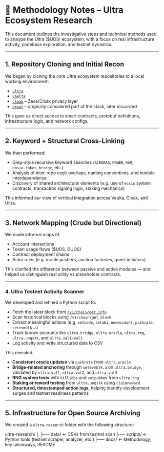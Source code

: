 # 🧪 Methodology Notes – Ultra Ecosystem Research

This document outlines the investigative steps and technical methods used to analyze the Ultra ($UOS) ecosystem, with a focus on real infrastructure activity, codebase exploration, and testnet dynamics.

---

## 1. Repository Cloning and Initial Recon

We began by cloning the core Ultra ecosystem repositories to a local working environment:

- [`ultra`](https://github.com/ultra-io/)
- [`vaulta`](https://github.com/VaultaHQ/)
- [`cloak`](https://github.com/mschoenebeck/zeos-caterpillar) – Zeos/Cloak privacy layer
- [`exsat`](https://github.com/ExSat-io/) – originally considered part of the stack, later discarded

This gave us direct access to smart contracts, protobuf definitions, infrastructure logic, and network configs.

---

## 2. Keyword + Structural Cross-Linking

We then performed:
- Grep-style recursive keyword searches (`AIRGRAB`, `POWER`, `RAM`, `eosio.token`, `bridge`, etc.)
- Analysis of inter-repo code overlaps, naming conventions, and module interdependence
- Discovery of shared architectural elements (e.g. use of `eosio` system contracts, transaction signing logic, staking mechanics)

This informed our view of vertical integration across Vaulta, Cloak, and Ultra.

---

## 3. Network Mapping (Crude but Directional)

We made informal maps of:
- Account interactions
- Token usage flows ($UOS, DUOS)
- Contract deployment chains
- Actor roles (e.g. oracle pushers, auction factories, quest initiators)

This clarified the difference between passive and active modules — and helped us distinguish real utility vs placeholder contracts.

---

### 4. Ultra Testnet Activity Scanner

We developed and refined a Python script to:

- Fetch the latest block from [`/v1/chain/get_info`](https://api.testnet.ultra.io/v1/chain/get_info)  
- Scan historical blocks using `/v1/chain/get_block`  
- Extract meaningful actions (e.g. `setcode`, `setabi`, `newaccount`, `pushrate`, `setevmblk.a`)  
- Track known accounts like `ultra.bridge`, `ultra.oracle`, `ultra.rng`, `ultra.unqstk`, and `ultra.val1`–`val3`  
- Log activity and write structured data to CSV

This revealed:

- **Consistent oracle updates** via `pushrate` from `ultra.oracle`  
- **Bridge-related anchoring** through `setevmblk.a` on `ultra.bridge`, validated by `ultra.val1`, `ultra.val2`, and `ultra.val3`  
- **RNG system tests** with `killjobs` and `setpubkey` from `ultra.rng`  
- **Staking or reward testing** from `ultra.unqstk` using `claimreward`  
- **Structured, timestamped action logs**, helping identify development surges and testnet readiness patterns


---

## 5. Infrastructure for Open Source Archiving

We created a `ultra-research` folder with the following structure:

ultra-research/
│
├── data/ ← CSVs from testnet scan
├── scripts/ ← Python tools (testnet scraper, analyzer, etc.)
├── docs/ ← Methodology, key takeaways, README



